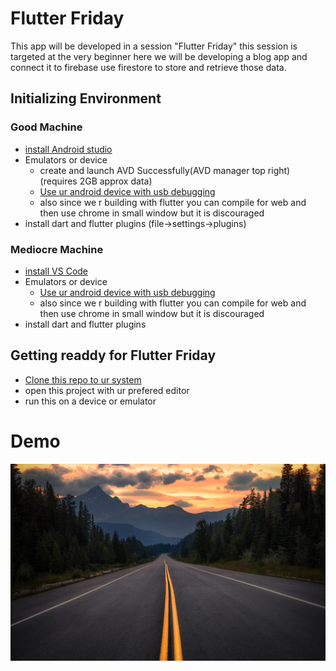 # Flutter Friday

This app will be developed in a session "Flutter Friday" this session is targeted at the very beginner
here we will be developing a blog app and connect it to firebase use firestore to store and retrieve those data.

## Initializing Environment
### Good Machine
- [install Android studio](https://developer.android.com/studio)
- Emulators or device
  - create and launch AVD Successfully(AVD manager top right)(requires 2GB approx data)
  - [Use ur android device with usb debugging](https://developer.android.com/studio/run/device)
  - also since we r building with flutter you can compile for web and then use chrome in small window but it is discouraged
- install dart and flutter plugins (file->settings->plugins)
### Mediocre Machine
- [install VS Code](https://code.visualstudio.com/)
- Emulators or device
  - [Use ur android device with usb debugging](https://developer.android.com/studio/run/device)
  - also since we r building with flutter you can compile for web and then use chrome in small window but it is discouraged
- install dart and flutter plugins 
## Getting readdy for Flutter Friday
- [Clone this repo to ur system](https://www.youtube.com/watch?v=o8YS4-WBxmE)
- open this project with ur prefered editor
- run this on a device or emulator
# Demo
![Alt Text](/assets/b1.jpg)